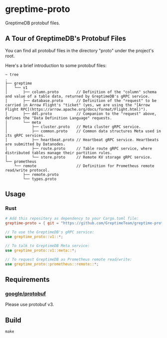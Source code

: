 # greptime-proto

GreptimeDB protobuf files.

## A Tour of GreptimeDB's Protobuf Files

You can find all protobuf files in the directory "proto" under the project's root.

Here's a brief introduction to some protobuf files:

```text
~ tree
.
├── greptime
│   └── v1
│       ├── column.proto        // Definition of the "column" schema and value of a table data, returned by GreptimeDB's gRPC service.
│       ├── database.proto      // Definition of the "request" to be carried in Arrow Flight's "ticket" (yes, we are using the "[Arrow Flight RPC](https://arrow.apache.org/docs/format/Flight.html)").
│       ├── ddl.proto           // Companion to the "request" above, defines the "Data Definition Language" requests. 
│       └── meta                
│           ├── cluster.proto   // Meta cluster gRPC service.
│           ├── common.proto    // Common data structures Meta used in its gRPC services.
│           ├── heartbeat.proto // Heartbeat gRPC service. Heartbeats are submitted by Datanodes.
│           ├── route.proto     // Table route gRPC service, where distributed tables manage their partition rules.
│           └── store.proto     // Remote KV storage gRPC service.
└── prometheus
    └── remote                  // Definition for Prometheus remote read/write protocol.
        ├── remote.proto
        └── types.proto
```

## Usage

### Rust

```Toml
# Add this repository as dependency to your Cargo.toml file:
greptime-proto = { git = "https://github.com/GreptimeTeam/greptime-proto.git" }
```

```Rust
// To use the GreptimeDB's gRPC service:
use greptime_proto::v1::*;

// To talk to GreptimeDB Meta service:
use greptime_proto::v1::meta::*;

// To request GreptimeDB as Prometheus remote read/write:
use greptime_proto::prometheus::remote::*;
```

## Requirements

### [google/protobuf](https://github.com/protocolbuffers/protobuf)

Please use protobuf v3.

## Build

```text
make
```